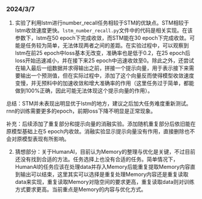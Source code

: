 ### 2024/3/7

1.  实验了利用lstm进行number_recall任务相较于STM的优缺点。STM相较于lstm收敛速度更快。`lstm_number_recall.py`文件中的代码是相关实现。在该参数下，lstm在50 epoch下完成收敛，而STM能在30 epoch下完成收敛。可能是任务较为简单，无法体现两者之间的差距。在实验过程中，可以观察到lstm在前25 epoch中loss基本无改变，准确率也是低于0.2，在25 epoch后loss开始迅速减小，并在接下来25 epoch中迅速收敛至0。除此之外，还尝试在输入最后一组数据并求得输出之前，拼接一个提示向量，用于表示接下来需要输出一个预测值，但在实际过程中，添加了这个向量反而使得模型收敛速度变慢，并无预料中的加速收敛和增大准确率的作用（这里任务过于简单，都能做到100%正确，因此可能无法体现这个提示向量的作用）。

总结：STM并未表现出明显优于lstm的地方，建议之后加大任务难度重新测试。rnn的训练需要更多的epoch，前期loss下降不明显是正常现象。

补充：后续添加了重复部分和提示向量的消融实验。添加随机重复部分后依旧能在原模型基础上在5 epoch内收敛。消融实验显示提示向量没有作用，直接删除也不会对原模型表现有所影响。

2.  猜想部分：关于HumanAI，目前认为Memory的整理与优化是关键，不过目前还没有找到合适的方法。任务选择上也没有合适的任务。简单情况下，HumanAI的任务应该在处理data并存入Memory后能重复提取Memory内容直到输出可以结束，这里其实可以选择是重复处理Memory内容还是重复读取data来实现，重复读取Memory对隐空间的要求更高，重复读取data则对训练方式要求更高。当前重点是Memory的内容与优化方式。